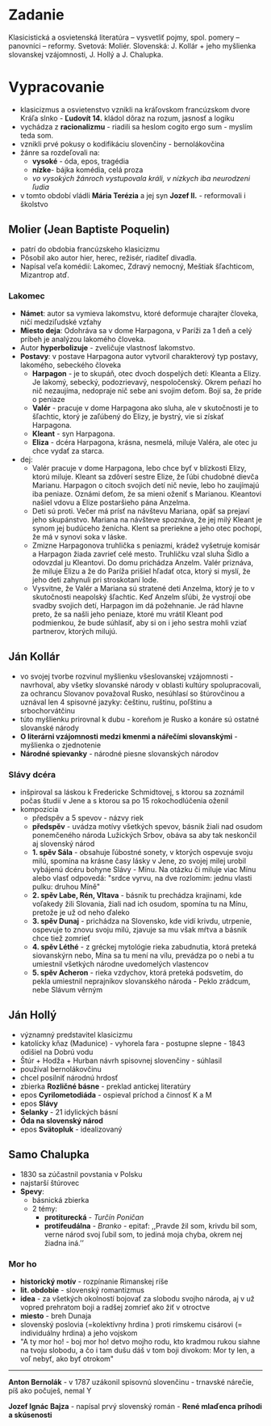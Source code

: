 # Zadanie

Klasicistická a osvietenská literatúra – vysvetliť pojmy, spol. pomery – panovníci – reformy. Svetová: Moliér. Slovenská: J. Kollár + jeho myšlienka slovanskej vzájomnosti, J. Hollý a J. Chalupka. 

# Vypracovanie

- klasicizmus a osvietenstvo vznikli na kráľovskom francúzskom dvore Kráľa slnko - **Ľudovít 14.** kládol dôraz na rozum, jasnosť a logiku
- vychádza z **racionalizmu** - riadili sa heslom cogito ergo sum - myslím teda som.
- vznikli prvé pokusy o kodifikáciu slovenčiny - bernolákovčina
- žánre sa rozdeľovali na:
  - **vysoké** - óda, epos, tragédia
  - **nízke**- bájka komédia, celá proza
  - *vo vysokých žánroch vystupovala králi, v nízkych iba neurodzeni ľudia*
- v tomto období vládli **Mária Terézia** a jej syn **Jozef II.** - reformovali i školstvo

## Molier (Jean Baptiste Poquelin)
- patrí do obdobia francúzskeho klasicizmu
- Pôsobil ako autor hier, herec, režisér, riaditeľ divadla.
- Napísal veľa komédií: Lakomec, Zdravý nemocný, Meštiak šľachticom, Mizantrop atď.
  
### Lakomec
- **Námet**: autor sa vymieva lakomstvu, ktoré deformuje charajter človeka, ničí medziľudské vzťahy
- **Miesto deja**: Odohráva sa v dome Harpagona, v Paríži za 1 deň a celý príbeh je analýzou lakomého človeka.
- Autor **hyperbolizuje** - zveličuje vlastnosť lakomstvo.
- **Postavy**: v postave Harpagona autor vytvoril charakterový typ postavy, lakomého, sebeckého človeka
  - **Harpagon** - je to skupáň, otec dvoch dospelých detí: Kleanta a Elizy. Je lakomý, sebecký, podozrievavý, nespoločenský. Okrem peňazí ho nič nezaujíma, nedopraje nič sebe ani svojim deťom. Bojí sa, že príde o peniaze
  - **Valér** - pracuje v dome Harpagona ako sluha, ale v skutočnosti je to šľachtic, ktorý je zaľúbený do Elizy, je bystrý, vie si získať Harpagona.
  - **Kleant** - syn Harpagona.
  - **Eliza** - dcéra Harpagona, krásna, nesmelá, miluje Valéra, ale otec ju chce vydať za starca.
- dej:
  - Valér pracuje v dome Harpagona, lebo chce byť v blízkosti Elizy, ktorú miluje. Kleant sa zdôverí sestre Elize, že ľúbi chudobné dievča Marianu. Harpagon o citoch svojich detí nič nevie, lebo ho zaujímajú iba peniaze. Oznámi deťom, že sa mieni oženiť s Marianou. Kleantovi našiel vdovu a Elize postaršieho pána Anzelma.
  - Deti sú proti. Večer má prísť na návštevu Mariana, opäť sa prejaví jeho skupánstvo. Mariana na návšteve spoznáva, že jej milý Kleant je synom jej budúceho ženícha. Klent sa preriekne a jeho otec pochopí, že má v synovi soka v láske.
  - Zmizne Harpagonova truhlička s peniazmi, krádež vyšetruje komisár a Harpagon žiada zavrieť celé mesto. Truhličku vzal sluha Šidlo a odovzdal ju Kleantovi. Do domu prichádza Anzelm. Valér priznáva, že miluje Elizu a že do Paríža prišiel hľadať otca, ktorý si myslí, že jeho deti zahynuli pri stroskotaní lode.
  - Vysvitne, že Valér a Mariana sú stratené deti Anzelma, ktorý je to v skutočnosti neapolský šľachtic. Keď Anzelm sľúbi, že vystrojí obe svadby svojich detí, Harpagon im dá požehnanie. Je rád hlavne preto, že sa našli jeho peniaze, ktoré mu vrátil Kleant pod podmienkou, že bude súhlasiť, aby si on i jeho sestra mohli vziať partnerov, ktorých milujú.

## Ján Kollár

- vo svojej tvorbe rozvinul myšlienku všeslovanskej vzájomnosti - navrhoval, aby všetky slovanské národy v oblasti kultúry spolupracovali, za ochrancu Slovanov považoval Rusko, nesúhlasí so štúrovčinou a uznával len 4 spisovné jazyky: češtinu, ruštinu, poľštinu a srbochorvátčinu 
- túto myšlienku prirovnal k dubu - koreňom je Rusko a konáre sú ostatné slovanské národy
- **O literárni vzájomnosti medzi kmenmi a nářečími slovanskými** - myšlienka o zjednotenie
- **Národné spievanky** - národné piesne slovanských národov

### Slávy dcéra

- inšpiroval sa láskou k Fredericke Schmidtovej, s ktorou sa zoznámil počas študií v Jene a s ktorou
sa po 15 rokochodlúčenia oženil
- kompozícia
  - předspěv a 5 spevov - názvy riek
  - **předspěv** - uvádza motívy všetkých spevov, básnik žiali nad osudom ponemčeného národa Lužických Srbov, obáva sa aby tak neskončil aj slovenský národ
  - **1. spěv Sála** - obsahuje ľúbostné sonety, v ktorých ospevuje svoju milú, spomína na krásne časy lásky v Jene, zo svojej milej urobil vybájenú dcéru bohyne Slávy - Mínu. Na otázku či miluje viac Mínu alebo vlasť odpovedá: "srdce vyrvu, na dve rozlomim: jednu vlasti pulku: druhou Míně"
  - **2. spěv Labe, Rén, Vltava** - básnik tu prechádza krajinami, kde voľakedy žili Slovania, žiali nad ich osudom, spomína tu na Mínu, pretože je už od neho ďaleko
  - **3. spěv Dunaj** - prichádza na Slovensko, kde vidí krivdu, utrpenie, ospevuje to znovu svoju milú, zjavuje sa mu však mŕtva a básnik chce tiež zomrieť
  - **4. spěv Léthé** - z gréckej mytológie rieka zabudnutia, ktorá preteká siovanskýrn nebo, Mína sa tu mení na vílu, prevádza po o nebi a tu umiestnil všetkých národne uvedomelých vlastencov
  - **5. spěv Acheron** - rieka vzdychov, ktorá preteká podsvetím, do pekla umiestnil neprajníkov slovanského národa - Peklo zrádcum, nebe Slávum věrným

## Ján Hollý

- významný predstavitel klasicizmu
- katolícky kňaz (Madunice) - vyhorela fara - postupne slepne - 1843 odišiel na Dobrú vodu
- Štúr + Hodža + Hurban návrh spisovnej slovenčiny - súhlasil
- používal bernolákovčinu
- chcel posilniť národnú hrdosť
- zbierka **Rozličné básne** - preklad antickej literatúry
- epos **Cyrilometodiáda** - ospieval príchod a činnosť K a M
- epos **Slávy**
- **Selanky** - 21 idylických básní
- **Óda na slovenský národ**
- epos **Svätopluk** - idealizovaný

## Samo Chalupka

- 1830 sa zúčastnil povstania v Polsku
- najstarší štúrovec
- **Spevy**:
  - básnická zbierka
  - 2 témy:
    - **protiturecká** - *Turčín Poničan*
    - **protifeudálna** - *Branko* - epitaf: ,,Pravde žil som, krivdu bil som, verne národ svoj ľubil som, to jediná moja chyba, okrem nej žiadna iná.’’

### Mor ho

- **historický motív** - rozpínanie Rimanskej ríše
- **lit. obdobie** - slovenský romantizmus
- **idea** - za všetkých okolností bojovať za slobodu svojho národa, aj v už vopred prehratom boji a radšej zomrieť ako žiť v otroctve
- **miesto** - breh Dunaja
- slovenský poslovia (=kolektívny hrdina ) proti rímskemu cisárovi (= individuálny hrdina) a jeho vojskom
- "A ty mor ho! - boj mor ho! detvo mojho rodu, kto kradmou rukou siahne na tvoju slobodu, a čo i
tam dušu dáš v tom boji divokom: Mor ty len, a voľ nebyť, ako byť otrokom"

---

**Anton Bernolák** - v 1787 uzákonil spisovnú slovenčinu - trnavské nárečie, píš ako počuješ, nemal Y

**Jozef Ignác Bajza** - napísal prvý slovenský román - **René mlaďenca príhodi a skúsenosti**